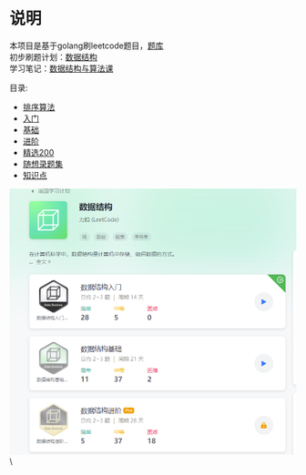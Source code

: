 # 说明
本项目是基于golang刷leetcode题目，[题库](https://leetcode-cn.com/problemset/all/) \
初步刷题计划：[数据结构](https://leetcode-cn.com/study-plan/data-structures/?progress=v04mu2t) \
学习笔记：[数据结构与算法课](notes/icource.md)

目录:
- [排序算法](notes/sort.md)
- [入门](notes/getting_started.md)
- [基础](notes/base.md)
- [进阶](notes/advance.md)
- [精选200](notes/chosen.md)
- [随想录题集](notes/random.md)
- [知识点](notes/knowledge.md)

![](notes/img/structure.png) \



